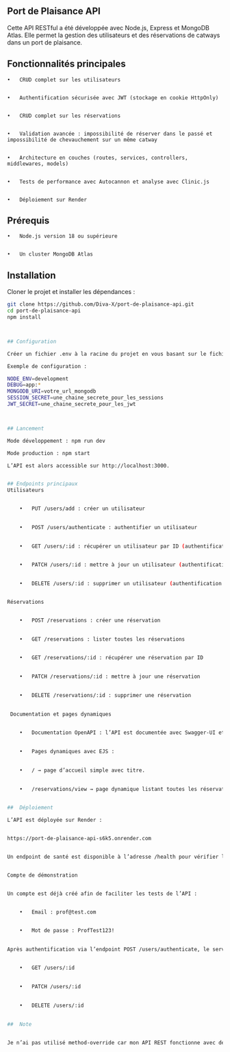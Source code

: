 ## Port de Plaisance API


Cette API RESTful a été développée avec Node.js, Express et MongoDB Atlas.
Elle permet la gestion des utilisateurs et des réservations de catways dans un port de plaisance.


## Fonctionnalités principales


	•	CRUD complet sur les utilisateurs

 
	•	Authentification sécurisée avec JWT (stockage en cookie HttpOnly)

 
	•	CRUD complet sur les réservations

 
	•	Validation avancée : impossibilité de réserver dans le passé et impossibilité de chevauchement sur un même catway

 
	•	Architecture en couches (routes, services, controllers, middlewares, models)

 
	•	Tests de performance avec Autocannon et analyse avec Clinic.js

 
	•	Déploiement sur Render

 
## Prérequis


	•	Node.js version 18 ou supérieure

 
	•	Un cluster MongoDB Atlas


## Installation

Cloner le projet et installer les dépendances :

```bash
git clone https://github.com/Diva-X/port-de-plaisance-api.git
cd port-de-plaisance-api
npm install



## Configuration

Créer un fichier .env à la racine du projet en vous basant sur le fichier fourni .env.example.

Exemple de configuration :

NODE_ENV=development
DEBUG=app:*
MONGODB_URI=votre_url_mongodb
SESSION_SECRET=une_chaine_secrete_pour_les_sessions
JWT_SECRET=une_chaine_secrete_pour_les_jwt



## Lancement

Mode développement : npm run dev

Mode production : npm start

L’API est alors accessible sur http://localhost:3000.


## Endpoints principaux
Utilisateurs


	•	PUT /users/add : créer un utilisateur

 
	•	POST /users/authenticate : authentifier un utilisateur

 
	•	GET /users/:id : récupérer un utilisateur par ID (authentification requise)

 
	•	PATCH /users/:id : mettre à jour un utilisateur (authentification requise)

 
	•	DELETE /users/:id : supprimer un utilisateur (authentification requise)


Réservations


	•	POST /reservations : créer une réservation

 
	•	GET /reservations : lister toutes les réservations

 
	•	GET /reservations/:id : récupérer une réservation par ID

 
	•	PATCH /reservations/:id : mettre à jour une réservation

 
	•	DELETE /reservations/:id : supprimer une réservation
 

 Documentation et pages dynamiques

 
	•	Documentation OpenAPI : l’API est documentée avec Swagger-UI et disponible à l’adresse /docs

 
 	•	Pages dynamiques avec EJS :

  
	•	/ → page d’accueil simple avec titre.

 
	•	/reservations/view → page dynamique listant toutes les réservations sous forme de tableau.
 

##  Déploiement

L’API est déployée sur Render :


https://port-de-plaisance-api-s6k5.onrender.com


Un endpoint de santé est disponible à l’adresse /health pour vérifier l’état du service.


Compte de démonstration


Un compte est déjà créé afin de faciliter les tests de l’API :


	•	Email : prof@test.com

 
	•	Mot de passe : ProfTest123!
 

Après authentification via l’endpoint POST /users/authenticate, le serveur retournera un cookie jwt (HttpOnly, Secure, SameSite=Strict) permettant d’accéder aux routes protégées comme :


	•	GET /users/:id

 
	•	PATCH /users/:id

 
	•	DELETE /users/:id
 
 
##  Note


Je n’ai pas utilisé method-override car mon API REST fonctionne avec des clients capables d’envoyer directement PUT, PATCH et DELETE (ex. Postman, curl). Cet outil est surtout utile pour les formulaires HTML, donc inutile dans ce projet.
